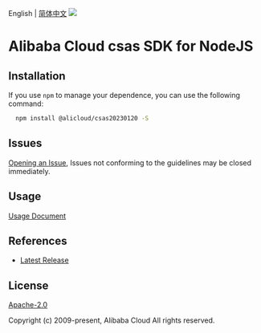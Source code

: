 English | [简体中文](README-CN.md)
![](https://aliyunsdk-pages.alicdn.com/icons/AlibabaCloud.svg)

# Alibaba Cloud csas SDK for NodeJS

## Installation
If you use `npm` to manage your dependence, you can use the following command:

```sh
  npm install @alicloud/csas20230120 -S
```

## Issues
[Opening an Issue](https://github.com/aliyun/alibabacloud-typescript-sdk/issues/new), Issues not conforming to the guidelines may be closed immediately.

## Usage
[Usage Document](https://github.com/aliyun/alibabacloud-typescript-sdk/blob/master/docs/Usage-EN.md#quick-examples)

## References
* [Latest Release](https://github.com/aliyun/alibabacloud-typescript-sdk/)

## License
[Apache-2.0](http://www.apache.org/licenses/LICENSE-2.0)

Copyright (c) 2009-present, Alibaba Cloud All rights reserved.

